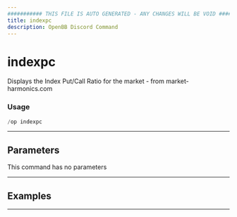 ```yaml
---
########### THIS FILE IS AUTO GENERATED - ANY CHANGES WILL BE VOID ###########
title: indexpc
description: OpenBB Discord Command
---
```


# indexpc

Displays the Index Put/Call Ratio for the market - from market-harmonics.com

### Usage

```python wordwrap
/op indexpc
```

---

## Parameters

This command has no parameters



---

## Examples


---
